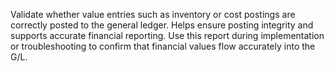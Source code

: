 Validate whether value entries such as inventory or cost postings are correctly posted to the general ledger. Helps ensure posting integrity and supports accurate financial reporting. Use this report during implementation or troubleshooting to confirm that financial values flow accurately into the G/L.